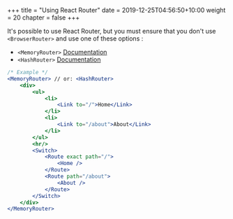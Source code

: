 +++
title = "Using React Router"
date = 2019-12-25T04:56:50+10:00
weight = 20
chapter = false
+++

It's possible to use React Router, but you must ensure that you don't use `<BrowserRouter>` and use one of these options :  
- `<MemoryRouter>` [Documentation](https://reactrouter.com/web/api/MemoryRouter)  
- `<HashRouter>` [Documentation](https://reactrouter.com/web/api/HashRouter)  

```jsx
/* Example */
<MemoryRouter> // or: <HashRouter>
    <div>
        <ul>
            <li>
                <Link to="/">Home</Link>
            </li>
            <li>
                <Link to="/about">About</Link>
            </li>
        </ul>
        <hr/>
        <Switch>
            <Route exact path="/">
                <Home />
            </Route>
            <Route path="/about">
                <About />
            </Route>
        </Switch>
    </div>
</MemoryRouter>
```
